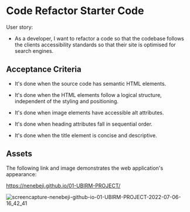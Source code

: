 # Code Refactor Starter Code

User story:

* As a developer, I want to refactor a code so that the codebase follows the clients accessibility standards so that their site is optimised for search engines.

## Acceptance Criteria

* It's done when the source code has semantic HTML elements.

* It's done when the HTML elements follow a logical structure, independent of the styling and positioning.

* It's done when image elements have accessible alt attributes.

* It's done when heading attributes fall in sequential order.

* It's done when the title element is concise and descriptive.

## Assets

The following link and image demonstrates the web application's appearance:

https://nenebeji.github.io/01-UBIRM-PROJECT/

![screencapture-nenebeji-github-io-01-UBIRM-PROJECT-2022-07-06-16_42_41](https://user-images.githubusercontent.com/105363883/177591227-e831d4b5-8268-4664-a921-9379368af7b6.png)
